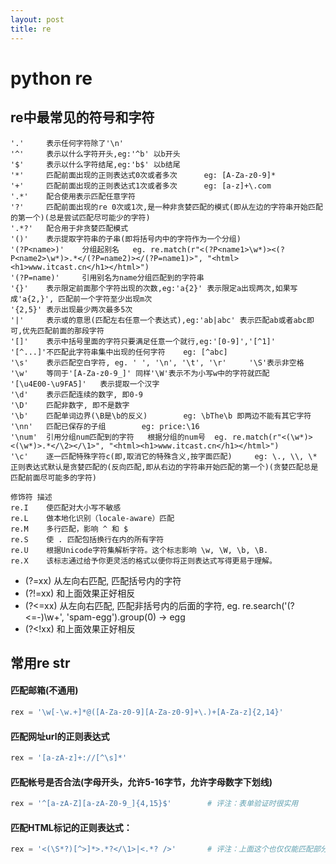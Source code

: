 ```yaml
---
layout: post
title: re
---
```


# python re

## re中最常见的符号和字符
```
'.'     表示任何字符除了'\n'
'^'     表示以什么字符开头,eg:'^b' 以b开头
'$'     表示以什么字符结尾,eg:'b$' 以b结尾
'*'     匹配前面出现的正则表达式0次或者多次      eg: [A-Za-z0-9]*
'+'     匹配前面出现的正则表达式1次或者多次      eg: [a-z]+\.com
'.*'    配合使用表示匹配任意字符
'?'     匹配前面出现的re 0次或1次,是一种非贪婪匹配的模式(即从左边的字符串开始匹配的第一个)(总是尝试匹配尽可能少的字符)
'.*?'   配合用于非贪婪匹配模式
'()'    表示提取字符串的子串(即将括号内中的字符作为一个分组)
'(?P<name>)'    分组起别名   eg. re.match(r"<(?P<name1>\w*)><(?P<name2>\w*)>.*</(?P=name2)></(?P=name1)>", "<html><h1>www.itcast.cn</h1></html>")
'(?P=name)'     引用别名为name分组匹配到的字符串
'{}'    表示限定前面那个字符出现的次数,eg:'a{2}' 表示限定a出现两次,如果写成'a{2,}', 匹配前一个字符至少出现m次
'{2,5}' 表示出现最少两次最多5次
'|'     表示或的意思(匹配左右任意一个表达式),eg:'ab|abc' 表示匹配ab或者abc即可,优先匹配前面的那段字符
'[]'    表示中括号里面的字符只要满足任意一个就行,eg:'[0-9]','[^1]'
'[^...]'不匹配此字符串集中出现的任何字符    eg: [^abc]
'\s'    表示匹配空白字符, eg. ' ', '\n', '\t', '\r'     '\S'表示非空格
'\w'    等同于'[A-Za-z0-9_]' 同样'\W'表示不为小写w中的字符就匹配
'[\u4E00-\u9FA5]'   表示提取一个汉字
'\d'    表示匹配连续的数字, 即0-9
'\D'    匹配非数字, 即不是数字
'\b'    匹配单词边界(\B是\b的反义)        eg: \bThe\b 即两边不能有其它字符
'\nn'   匹配已保存的子组        eg: price:\16
'\num'  引用分组num匹配到的字符   根据分组的num号  eg. re.match(r"<(\w*)><(\w*)>.*</\2></\1>", "<html><h1>www.itcast.cn</h1></html>")
'\c'    逐一匹配特殊字符c(即,取消它的特殊含义,按字面匹配)     eg: \., \\, \*
正则表达式默认是贪婪匹配的(反向匹配,即从右边的字符串开始匹配的第一个)(贪婪匹配总是匹配前面尽可能多的字符)
```
```
修饰符	描述
re.I	使匹配对大小写不敏感
re.L	做本地化识别（locale-aware）匹配
re.M	多行匹配，影响 ^ 和 $
re.S	使 . 匹配包括换行在内的所有字符
re.U	根据Unicode字符集解析字符。这个标志影响 \w, \W, \b, \B.
re.X	该标志通过给予你更灵活的格式以便你将正则表达式写得更易于理解。
```

- (?=xx)  从左向右匹配, 匹配括号内的字符
- (?!=xx) 和上面效果正好相反
- (?<=xx) 从左向右匹配, 匹配非括号内的后面的字符, eg. re.search('(?<=-)\w+', 'spam-egg').group(0) -> egg
- (?<!xx) 和上面效果正好相反

## 常用re str

#### 匹配邮箱(不通用)
```python
rex = '\w[-\w.+]*@([A-Za-z0-9][A-Za-z0-9]+\.)+[A-Za-z]{2,14}'
```

#### 匹配网址url的正则表达式
```python
rex = '[a-zA-z]+://[^\s]*'
```

#### 匹配帐号是否合法(字母开头，允许5-16字节，允许字母数字下划线)
```python
rex = '^[a-zA-Z][a-zA-Z0-9_]{4,15}$'        # 评注：表单验证时很实用
```

#### 匹配HTML标记的正则表达式：
```python
rex = '<(\S*?)[^>]*>.*?</\1>|<.*? />'       # 评注：上面这个也仅仅能匹配部分，对于复杂的嵌套标记依旧无能为力
```